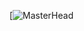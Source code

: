 [![MasterHead](https://media.discordapp.net/attachments/546002217711435798/994295770985545768/gifHome.gif?width=745&height=559)
